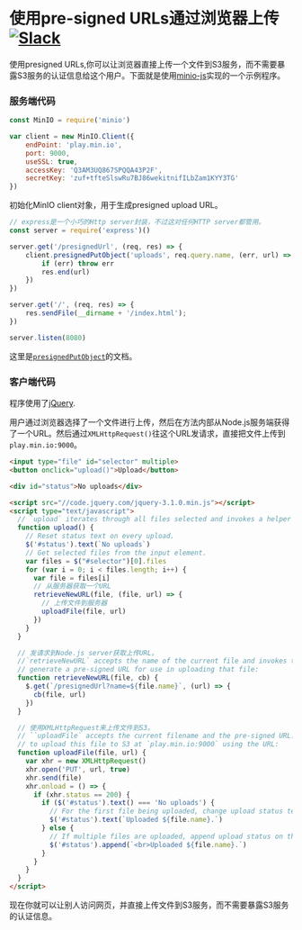 # 使用pre-signed URLs通过浏览器上传 [![Slack](https://slack.min.io/slack?type=svg)](https://slack.min.io)

使用presigned URLs,你可以让浏览器直接上传一个文件到S3服务，而不需要暴露S3服务的认证信息给这个用户。下面就是使用[minio-js](https://github.com/minio/minio-js)实现的一个示例程序。

### 服务端代码

```js
const MinIO = require('minio')

var client = new MinIO.Client({
    endPoint: 'play.min.io',
    port: 9000,
    useSSL: true,
    accessKey: 'Q3AM3UQ867SPQQA43P2F',
    secretKey: 'zuf+tfteSlswRu7BJ86wekitnifILbZam1KYY3TG'
})
```

初始化MinIO client对象，用于生成presigned upload URL。

```js
// express是一个小巧的Http server封装，不过这对任何HTTP server都管用。
const server = require('express')()

server.get('/presignedUrl', (req, res) => {
    client.presignedPutObject('uploads', req.query.name, (err, url) => {
        if (err) throw err
        res.end(url)
    })
})

server.get('/', (req, res) => {
    res.sendFile(__dirname + '/index.html');
})

server.listen(8080)
```

这里是[`presignedPutObject`](https://docs.min.io/docs/javascript-client-api-reference#presignedPutObject)的文档。

### 客户端代码

程序使用了[jQuery](http://jquery.com/).

用户通过浏览器选择了一个文件进行上传，然后在方法内部从Node.js服务端获得了一个URL。然后通过`XMLHttpRequest()`往这个URL发请求，直接把文件上传到`play.min.io:9000`。

```html
<input type="file" id="selector" multiple>
<button onclick="upload()">Upload</button>

<div id="status">No uploads</div>

<script src="//code.jquery.com/jquery-3.1.0.min.js"></script>
<script type="text/javascript">
  // `upload` iterates through all files selected and invokes a helper function called `retrieveNewURL`.
  function upload() {
    // Reset status text on every upload.
    $('#status').text(`No uploads`)
    // Get selected files from the input element.
    var files = $("#selector")[0].files
    for (var i = 0; i < files.length; i++) {
      var file = files[i]
      // 从服务器获取一个URL
      retrieveNewURL(file, (file, url) => {
        // 上传文件到服务器
        uploadFile(file, url)
      })
    }
  }

  // 发请求到Node.js server获取上传URL。
  //`retrieveNewURL` accepts the name of the current file and invokes the `/presignedUrl` endpoint to
  // generate a pre-signed URL for use in uploading that file: 
  function retrieveNewURL(file, cb) {
    $.get(`/presignedUrl?name=${file.name}`, (url) => {
      cb(file, url)
    })
  }

  // 使用XMLHttpRequest来上传文件到S3。
  // ``uploadFile` accepts the current filename and the pre-signed URL. It then invokes `XMLHttpRequest()`
  // to upload this file to S3 at `play.min.io:9000` using the URL:
  function uploadFile(file, url) {
    var xhr = new XMLHttpRequest()
    xhr.open('PUT', url, true)
    xhr.send(file)
    xhr.onload = () => {
      if (xhr.status == 200) {
        if ($('#status').text() === 'No uploads') {
          // For the first file being uploaded, change upload status text directly.
          $('#status').text(`Uploaded ${file.name}.`)
        } else {
          // If multiple files are uploaded, append upload status on the next line.
          $('#status').append(`<br>Uploaded ${file.name}.`)
        }
      }
    }
  }
</script>
```

现在你就可以让别人访问网页，并直接上传文件到S3服务，而不需要暴露S3服务的认证信息。
